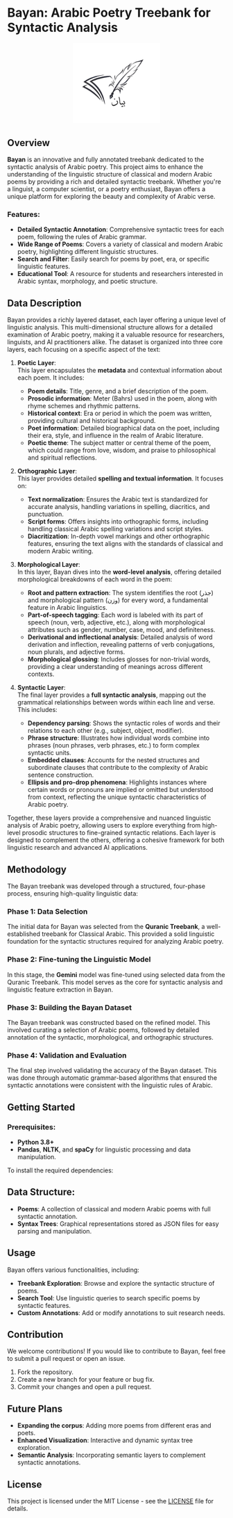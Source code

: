 # Bayan: Arabic Poetry Treebank for Syntactic Analysis

 <p align="center"> 
 <img src = "https://raw.githubusercontent.com/NoorBayan/Bayan/main/images/BayanLogo.png" width = "200px"/>
 </p>
 
## Overview

**Bayan** is an innovative and fully annotated treebank dedicated to the syntactic analysis of Arabic poetry. This project aims to enhance the understanding of the linguistic structure of classical and modern Arabic poems by providing a rich and detailed syntactic treebank. Whether you're a linguist, a computer scientist, or a poetry enthusiast, Bayan offers a unique platform for exploring the beauty and complexity of Arabic verse.

### Features:
- **Detailed Syntactic Annotation**: Comprehensive syntactic trees for each poem, following the rules of Arabic grammar.
- **Wide Range of Poems**: Covers a variety of classical and modern Arabic poetry, highlighting different linguistic structures.
- **Search and Filter**: Easily search for poems by poet, era, or specific linguistic features.
- **Educational Tool**: A resource for students and researchers interested in Arabic syntax, morphology, and poetic structure.

## Data Description
Bayan provides a richly layered dataset, each layer offering a unique level of linguistic analysis. This multi-dimensional structure allows for a detailed examination of Arabic poetry, making it a valuable resource for researchers, linguists, and AI practitioners alike. The dataset is organized into three core layers, each focusing on a specific aspect of the text:

1. **Poetic Layer**:  
   This layer encapsulates the **metadata** and contextual information about each poem. It includes:
   - **Poem details**: Title, genre, and a brief description of the poem.
   - **Prosodic information**: Meter (Bahrs) used in the poem, along with rhyme schemes and rhythmic patterns.
   - **Historical context**: Era or period in which the poem was written, providing cultural and historical background.
   - **Poet information**: Detailed biographical data on the poet, including their era, style, and influence in the realm of Arabic literature.
   - **Poetic theme**: The subject matter or central theme of the poem, which could range from love, wisdom, and praise to philosophical and spiritual reflections.
   
2. **Orthographic Layer**:  
   This layer provides detailed **spelling and textual information**. It focuses on:
   - **Text normalization**: Ensures the Arabic text is standardized for accurate analysis, handling variations in spelling, diacritics, and punctuation.
   - **Script forms**: Offers insights into orthographic forms, including handling classical Arabic spelling variations and script styles.
   - **Diacritization**: In-depth vowel markings and other orthographic features, ensuring the text aligns with the standards of classical and modern Arabic writing.

3. **Morphological Layer**:  
   In this layer, Bayan dives into the **word-level analysis**, offering detailed morphological breakdowns of each word in the poem:
   - **Root and pattern extraction**: The system identifies the root (جذر) and morphological pattern (وزن) for every word, a fundamental feature in Arabic linguistics.
   - **Part-of-speech tagging**: Each word is labeled with its part of speech (noun, verb, adjective, etc.), along with morphological attributes such as gender, number, case, mood, and definiteness.
   - **Derivational and inflectional analysis**: Detailed analysis of word derivation and inflection, revealing patterns of verb conjugations, noun plurals, and adjective forms.
   - **Morphological glossing**: Includes glosses for non-trivial words, providing a clear understanding of meanings across different contexts.

4. **Syntactic Layer**:  
   The final layer provides a **full syntactic analysis**, mapping out the grammatical relationships between words within each line and verse. This includes:
   - **Dependency parsing**: Shows the syntactic roles of words and their relations to each other (e.g., subject, object, modifier).
   - **Phrase structure**: Illustrates how individual words combine into phrases (noun phrases, verb phrases, etc.) to form complex syntactic units.
   - **Embedded clauses**: Accounts for the nested structures and subordinate clauses that contribute to the complexity of Arabic sentence construction.
   - **Ellipsis and pro-drop phenomena**: Highlights instances where certain words or pronouns are implied or omitted but understood from context, reflecting the unique syntactic characteristics of Arabic poetry.

Together, these layers provide a comprehensive and nuanced linguistic analysis of Arabic poetry, allowing users to explore everything from high-level prosodic structures to fine-grained syntactic relations. Each layer is designed to complement the others, offering a cohesive framework for both linguistic research and advanced AI applications.


## Methodology

The Bayan treebank was developed through a structured, four-phase process, ensuring high-quality linguistic data:

### Phase 1: Data Selection
The initial data for Bayan was selected from the **Quranic Treebank**, a well-established treebank for Classical Arabic. This provided a solid linguistic foundation for the syntactic structures required for analyzing Arabic poetry.

### Phase 2: Fine-tuning the Linguistic Model
In this stage, the **Gemini** model was fine-tuned using selected data from the Quranic Treebank. This model serves as the core for syntactic analysis and linguistic feature extraction in Bayan.

### Phase 3: Building the Bayan Dataset
The Bayan treebank was constructed based on the refined model. This involved curating a selection of Arabic poems, followed by detailed annotation of the syntactic, morphological, and orthographic structures.

### Phase 4: Validation and Evaluation
The final step involved validating the accuracy of the Bayan dataset. This was done through automatic grammar-based algorithms that ensured the syntactic annotations were consistent with the linguistic rules of Arabic.

## Getting Started

### Prerequisites:
- **Python 3.8+** 
- **Pandas**, **NLTK**, and **spaCy** for linguistic processing and data manipulation.

To install the required dependencies:



## Data Structure:
- **Poems**: A collection of classical and modern Arabic poems with full syntactic annotation.
- **Syntax Trees**: Graphical representations stored as JSON files for easy parsing and manipulation.

## Usage

Bayan offers various functionalities, including:
- **Treebank Exploration**: Browse and explore the syntactic structure of poems.
- **Search Tool**: Use linguistic queries to search specific poems by syntactic features.
- **Custom Annotations**: Add or modify annotations to suit research needs.

## Contribution

We welcome contributions! If you would like to contribute to Bayan, feel free to submit a pull request or open an issue.

1. Fork the repository.
2. Create a new branch for your feature or bug fix.
3. Commit your changes and open a pull request.

## Future Plans
- **Expanding the corpus**: Adding more poems from different eras and poets.
- **Enhanced Visualization**: Interactive and dynamic syntax tree exploration.
- **Semantic Analysis**: Incorporating semantic layers to complement syntactic annotations.

## License

This project is licensed under the MIT License - see the [LICENSE](LICENSE) file for details.
